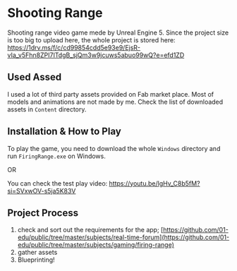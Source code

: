 # Shooting Range

Shooting range video game mede by Unreal Engine 5. Since the project size is too big to upload here, the whole project is stored here: https://1drv.ms/f/c/cd99854cdd5e93e9/EjsR-vIa_v5Fhn8ZPI7ITdgB_sjQm3w9jcuws5abuo99wQ?e=efd1ZD

## Used Assed
I used a lot of third party assets provided on Fab market place. Most of models and animations are not made by me. Check the list of downloaded assets in `Content` directory.

## Installation & How to Play
To play the game, you need to download the whole `Windows` directory and run `FiringRange.exe` on Windows.

OR 

You can check the test play video: https://youtu.be/lgHv_C8b5fM?si=SVxwOV-s5ja5K83V

## Project Process
1. check and sort out the requirements for the app; [https://github.com/01-edu/public/tree/master/subjects/real-time-forum](https://github.com/01-edu/public/tree/master/subjects/gaming/firing-range)
2. gather assets
3. Blueprinting!
